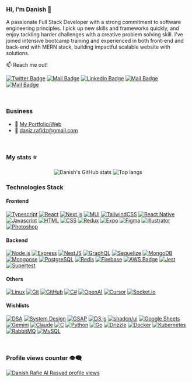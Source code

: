 ### Hi, I'm Danish 👋

A passionate Full Stack Developer with a strong commitment to software engineering principles. I pick up new skills and frameworks quickly, and enjoy tackling harder challenges with a creative problem solving skill. I've joined intensive bootcamp training and experienced in both front-end and back-end with MERN stack, building impactful scalable website with solutions.

:mailbox: Reach me out!

[![Twitter Badge](https://img.shields.io/badge/-@Twitter-1ca0f1?style=flat&labelColor=1ca0f1&logo=twitter&logoColor=white&link=https://twitter.com/MaksymRudnyi)](https://twitter.com/DevDanzen) 
[![Mail Badge](https://img.shields.io/badge/-Youtube-e74c3c?style=flat&labelColor=e74c3c&logo=youtube&logoColor=white)]([https://youtube.com/@MaksymRudnyi?si=rYeYSkEaREqugOCt](https://www.youtube.com/@DevDanzen))
[![Linkedin Badge](https://img.shields.io/badge/-Linkedin-0e76a8?style=flat&labelColor=0e76a8&logo=linkedin&logoColor=white)](https://www.linkedin.com/in/https://www.linkedin.com/in/danish-rafie-al-rasyad//) 
[![Mail Badge](https://img.shields.io/badge/-@Instagram-e84393?style=flat&labelColor=e84393&logo=instagram&logoColor=white)](https://www.instagram.com/devdanzen/) 
[![Mail Badge](https://img.shields.io/badge/-Email-c0392b?style=flat&labelColor=c0392b&logo=gmail&logoColor=white)](mailto:daniz.rafidz@gmail.com)

<br/>

### Business
- :paperclip: [My Portfolio/Web](https://devdanzen.vercel.app/)
- :email: daniz.rafidz@gmail.com

<br/>

### My stats ⭐

<div align="center">
<img alt="Danish's GitHub stats" src="https://github-readme-stats.vercel.app/api?username=devdanzen&show_icons=true&theme=transparent"/>
<img alt="Top langs" src="https://github-readme-stats.vercel.app/api/top-langs/?username=devdanzen&layout=compact&&langs_count=8"/>
</div>

### Technologies Stack

#### Frontend
[![Typescript](https://img.shields.io/badge/-Typescript-007ACC?style=for-the-badge&labelColor=black&logo=typescript&logoColor=007ACC)](#)
[![React](https://img.shields.io/badge/-React-61DAFB?style=for-the-badge&labelColor=black&logo=react&logoColor=61DAFB)](#)
[![Next.js](https://img.shields.io/badge/-Next.js-000000?style=for-the-badge&labelColor=black&logo=next.js&logoColor=white)](#)
[![MUI](https://img.shields.io/badge/-MUI-007FFF?style=for-the-badge&labelColor=black&logo=mui&logoColor=007FFF)](#)
[![TailwindCSS](https://img.shields.io/badge/-TailwindCSS-38B2AC?style=for-the-badge&labelColor=black&logo=tailwindcss&logoColor=38B2AC)](#)
[![React Native](https://img.shields.io/badge/-React_Native-61DAFB?style=for-the-badge&labelColor=black&logo=react&logoColor=61DAFB)](#)
[![Javascript](https://img.shields.io/badge/-Javascript-F0DB4F?style=for-the-badge&labelColor=black&logo=javascript&logoColor=F0DB4F)](#)
[![HTML](https://img.shields.io/badge/-HTML5-E34F26?style=for-the-badge&labelColor=black&logo=html5&logoColor=E34F26)](#)
[![CSS](https://img.shields.io/badge/-CSS3-1572B6?style=for-the-badge&labelColor=black&logo=css3&logoColor=1572B6)](#)
[![Redux](https://img.shields.io/badge/-Redux-764ABC?style=for-the-badge&labelColor=black&logo=redux&logoColor=764ABC)](#)
[![Expo](https://img.shields.io/badge/-Expo-000020?style=for-the-badge&labelColor=black&logo=expo&logoColor=white)](#)
[![Figma](https://img.shields.io/badge/-Figma-F24E1E?style=for-the-badge&labelColor=black&logo=figma&logoColor=F24E1E)](#)
[![Illustrator](https://img.shields.io/badge/-Illustrator-FF9A00?style=for-the-badge&labelColor=black&logo=adobeillustrator&logoColor=FF9A00)](#)
[![Photoshop](https://img.shields.io/badge/-Photoshop-31A8FF?style=for-the-badge&labelColor=black&logo=adobephotoshop&logoColor=31A8FF)](#)

#### Backend
[![Node.js](https://img.shields.io/badge/-Node.js-3C873A?style=for-the-badge&labelColor=black&logo=node.js&logoColor=3C873A)](#)
[![Express](https://img.shields.io/badge/-Express-000000?style=for-the-badge&labelColor=black&logo=express&logoColor=white)](#)
[![NestJS](https://img.shields.io/badge/-NestJS-E0234E?style=for-the-badge&labelColor=black&logo=nestjs&logoColor=E0234E)](#)
[![GraphQL](https://img.shields.io/badge/-GraphQL-e535ab?style=for-the-badge&labelColor=black&logo=graphql&logoColor=e535ab)](#)
[![Sequelize](https://img.shields.io/badge/-Sequelize-52B0E7?style=for-the-badge&labelColor=black&logo=sequelize&logoColor=52B0E7)](#)
[![MongoDB](https://img.shields.io/badge/-MongoDB-47A248?style=for-the-badge&labelColor=black&logo=mongodb&logoColor=47A248)](#)
[![Mongoose](https://img.shields.io/badge/-Mongoose-880000?style=for-the-badge&labelColor=black&logo=mongoose&logoColor=880000)](#)
[![PostgreSQL](https://img.shields.io/badge/-PostgreSQL-336791?style=for-the-badge&labelColor=black&logo=postgresql&logoColor=336791)](#)
[![Redis](https://img.shields.io/badge/-Redis-DC382D?style=for-the-badge&labelColor=black&logo=redis&logoColor=DC382D)](#)
[![Firebase](https://img.shields.io/badge/-Firebase-FFCA28?style=for-the-badge&labelColor=black&logo=firebase&logoColor=FFCA28)](#)
[![AWS Badge](https://img.shields.io/badge/-AWS-232F3E?style=for-the-badge&labelColor=black&logo=amazonaws&logoColor=FF9900)](#)
[![Jest](https://img.shields.io/badge/-Jest-C21325?style=for-the-badge&labelColor=black&logo=jest&logoColor=C21325)](#)
[![Supertest](https://img.shields.io/badge/-Supertest-FF69B4?style=for-the-badge&labelColor=black&logo=jest&logoColor=FF69B4)](#)

#### Others
[![Linux](https://img.shields.io/badge/-Linux-FCC624?style=for-the-badge&labelColor=black&logo=linux&logoColor=FCC624)](#)
[![Git](https://img.shields.io/badge/-Git-F05032?style=for-the-badge&labelColor=black&logo=git&logoColor=F05032)](#)
[![GitHub](https://img.shields.io/badge/-GitHub-181717?style=for-the-badge&labelColor=black&logo=github&logoColor=white)](#)
[![C#](https://img.shields.io/badge/-C%23-239120?style=for-the-badge&labelColor=black&logo=csharp&logoColor=239120)](#)
[![OpenAI](https://img.shields.io/badge/-OpenAI-412991?style=for-the-badge&labelColor=black&logo=openai&logoColor=white)](#)
[![Cursor](https://img.shields.io/badge/-Cursor-5A5A5A?style=for-the-badge&labelColor=black&logo=cursor&logoColor=white)](#)
[![Socket.io](https://img.shields.io/badge/-Socket.io-010101?style=for-the-badge&labelColor=black&logo=socket.io&logoColor=white)](#)

#### Wishlists
[![DSA](https://img.shields.io/badge/-Data_Structures_&_Algorithms-0077B5?style=for-the-badge&labelColor=black&logo=leetcode&logoColor=orange)](#)
[![System Design](https://img.shields.io/badge/-System_Design-FF8800?style=for-the-badge&labelColor=black&logo=databricks&logoColor=white)](#)
[![GSAP](https://img.shields.io/badge/-GSAP-88CE02?style=for-the-badge&labelColor=black&logo=greensock&logoColor=88CE02)](#)
[![D3.js](https://img.shields.io/badge/-D3.js-F9A03C?style=for-the-badge&labelColor=black&logo=d3dotjs&logoColor=F9A03C)](#)
[![shadcn/ui](https://img.shields.io/badge/-shadcn/ui-white?style=for-the-badge&labelColor=black&logo=vercel&logoColor=white)](#)
[![Google Sheets](https://img.shields.io/badge/-Google_Sheets-34A853?style=for-the-badge&labelColor=black&logo=google-sheets&logoColor=34A853)](#)
[![Gemini](https://img.shields.io/badge/-Gemini-4285F4?style=for-the-badge&labelColor=black&logo=google&logoColor=white)](#)
[![Claude](https://img.shields.io/badge/-Claude-8A63D2?style=for-the-badge&labelColor=black&logoColor=white&logo=anthropic)](#)
[![C](https://img.shields.io/badge/-C-00599C?style=for-the-badge&labelColor=black&logo=c&logoColor=00599C)](#)
[![Python](https://img.shields.io/badge/-Python-3776AB?style=for-the-badge&labelColor=black&logo=python&logoColor=3776AB)](#)
[![Go](https://img.shields.io/badge/-Go-00ADD8?style=for-the-badge&labelColor=black&logo=go&logoColor=00ADD8)](#)
[![Drizzle](https://img.shields.io/badge/-Drizzle-FF8B6E?style=for-the-badge&labelColor=black&logo=drizzle&logoColor=FF8B6E)](#)
[![Docker](https://img.shields.io/badge/-Docker-2496ED?style=for-the-badge&labelColor=black&logo=docker&logoColor=2496ED)](#)
[![Kubernetes](https://img.shields.io/badge/-Kubernetes-326CE5?style=for-the-badge&labelColor=black&logo=kubernetes&logoColor=326CE5)](#)
[![RabbitMQ](https://img.shields.io/badge/-RabbitMQ-FF6600?style=for-the-badge&labelColor=black&logo=rabbitmq&logoColor=FF6600)](#)
[![MySQL](https://img.shields.io/badge/-MySQL-4479A1?style=for-the-badge&labelColor=black&logo=mysql&logoColor=4479A1)](#)

<br/>

### Profile views counter 👁️‍🗨️
[![Danish Rafie Al Rasyad profile views](https://u8views.com/api/v1/github/profiles/105960343/views/day-week-month-total-count.svg)](https://u8views.com/github/devdanzen)


[reactplaylist]:https://youtube.com/playlist?list=PLlYbsPJVZjBygXalKUVKkvFyHQ1NifIiW&si=pj2Rfx3ztZjb_c1P
[graphqllist]: https://youtube.com/playlist?list=PLlYbsPJVZjByzzOLWl2n15n0uQ7m8loEh&si=0NXO3LQENlDOOqdK
